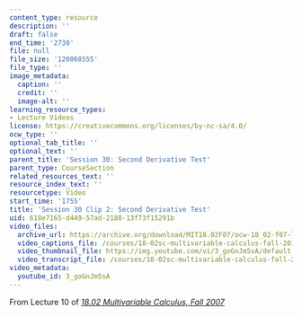 ```yaml
---
content_type: resource
description: ''
draft: false
end_time: '2730'
file: null
file_size: '120868555'
file_type: ''
image_metadata:
  caption: ''
  credit: ''
  image-alt: ''
learning_resource_types:
- Lecture Videos
license: https://creativecommons.org/licenses/by-nc-sa/4.0/
ocw_type: ''
optional_tab_title: ''
optional_text: ''
parent_title: 'Session 30: Second Derivative Test'
parent_type: CourseSection
related_resources_text: ''
resource_index_text: ''
resourcetype: Video
start_time: '1755'
title: 'Session 30 Clip 2: Second Derivative Test'
uid: 618e7165-d449-57ad-2188-13f73f15291b
video_files:
  archive_url: https://archive.org/download/MIT18.02F07/ocw-18_02-f07-lec10_300k.mp4
  video_captions_file: /courses/18-02sc-multivariable-calculus-fall-2010/3_goGnJm5sA_captions.vtt
  video_thumbnail_file: https://img.youtube.com/vi/3_goGnJm5sA/default.jpg
  video_transcript_file: /courses/18-02sc-multivariable-calculus-fall-2010/3_goGnJm5sA_transcript.pdf
video_metadata:
  youtube_id: 3_goGnJm5sA
---
```

From Lecture 10 of [_18.02 Multivariable Calculus, Fall 2007_](/courses/18-02-multivariable-calculus-fall-2007/video_galleries/video-lectures)